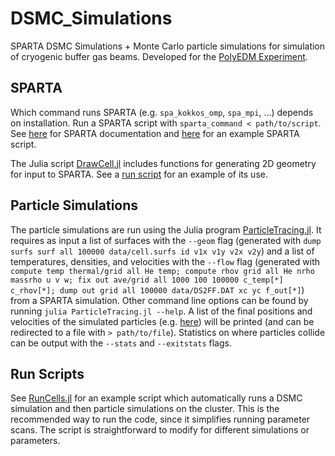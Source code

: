 # DSMC_Simulations
SPARTA DSMC Simulations + Monte Carlo particle simulations for simulation of cryogenic buffer gas beams. Developed for the [PolyEDM Experiment](http://www.polyedm.com/).

## SPARTA

Which command runs SPARTA (e.g. `spa_kokkos_omp`, `spa_mpi`, ...) depends on installation. Run a SPARTA script with `sparta_command < path/to/script`. See [here](https://sparta.sandia.gov/doc/Manual.html) for SPARTA documentation and [here](https://github.com/cal-miller-harvard/DSMC_Simulations/blob/master/7_8_20_opaque_mesh/flow_4.00000_gap_0.00200_len_0.02000_T1_2.00000_T2_0.50000/in.cell) for an example SPARTA script.

The Julia script [DrawCell.jl](https://github.com/cal-miller-harvard/DSMC_Simulations/blob/master/7_16_20_methanol/DrawCell.jl) includes functions for generating 2D geometry for input to SPARTA. See a [run script](https://github.com/cal-miller-harvard/DSMC_Simulations/blob/master/7_16_20_methanol/RunCells.jl) for an example of its use.

## Particle Simulations

The particle simulations are run using the Julia program [ParticleTracing.jl](https://github.com/cal-miller-harvard/DSMC_Simulations/blob/master/ParticleTracing/ParticleTracing.jl). It requires as input a list of surfaces with the `--geom` flag (generated with `dump surfs surf all 100000 data/cell.surfs id v1x v1y v2x v2y`) and a list of temperatures, densities, and velocities with the `--flow` flag (generated with `compute temp thermal/grid all He temp; compute rhov grid all He nrho massrho u v w; fix out ave/grid all 1000 100 100000 c_temp[*] c_rhov[*]; dump out grid all 100000 data/DS2FF.DAT xc yc f_out[*]`) from a SPARTA simulation. Other command line options can be found by running `julia ParticleTracing.jl --help`. A list of the final positions and velocities of the simulated particles (e.g. [here](https://github.com/cal-miller-harvard/DSMC_Simulations/blob/master/7_8_20_opaque_mesh/flow_4.00000_gap_0.00200_len_0.02000_T1_2.00000_T2_0.50000/data/particles_omega_0.00000_M_191.0_zmax_0.08609_pflip_0.10000_job_63848593.out)) will be printed (and can be redirected to a file with `> path/to/file`). Statistics on where particles collide can be output with the `--stats` and `--exitstats` flags.

## Run Scripts

See [RunCells.jl](https://github.com/cal-miller-harvard/DSMC_Simulations/blob/master/7_8_20_opaque_mesh/RunCells.jl) for an example script which automatically runs a DSMC simulation and then particle simulations on the cluster. This is the recommended way to run the code, since it simplifies running parameter scans. The script is straightforward to modify for different simulations or parameters.